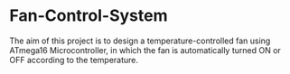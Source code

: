 # Fan-Control-System
The aim of this project is to design a temperature-controlled fan using ATmega16 Microcontroller, in which the fan is automatically turned ON or OFF according to the temperature. 
